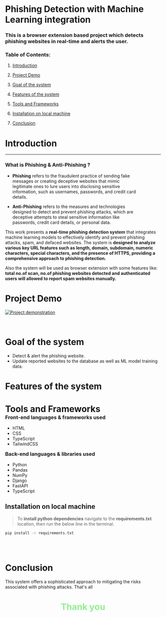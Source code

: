 # Phishing Detection with Machine Learning integration

### This is a browser extension based project which detects phishing websites in real-time and alerts the user.

### Table of Contents:

1. [Introduction](#introduction)

2. [Project Demo](#project-demo)

3. [Goal of the system](#goal-of-the-system)

4. [Features of the system](#features-of-the-system)

5. [Tools and Frameworks](#tools-and-frameworks)

6. [Installation on local machine](#installation-on-local-machine)

7. [Conclusion](#conclusion)

# Introduction

---

### **What is Phishing & Anti-Phishing ?**

<div style="width:85%;">

- **Phishing** refers to the fraudulent practice of sending fake messages or creating deceptive websites that mimic legitimate ones to lure users into disclosing sensitive information, such as usernames, passwords, and credit card details.

- **Anti-Phishing** refers to the measures and technologies designed to detect and prevent phishing attacks, which are deceptive attempts to steal sensitive information like passwords, credit card details, or personal data.

</div>

<div >

This work presents a **real-time phishing detection system** that integrates machine learning models to effectively identify and prevent phishing attacks, spam, and defaced websites. The system is **designed to analyze various key URL features such as length, domain, subdomain, numeric characters, special characters, and the presence of HTTPS, providing a comprehensive approach to phishing detection.**

Also the system will be used as browser extension with some features like: **total no.of scan, no.of phishing websites detected and authenticated users will allowed to report spam websites manually.**

</div>

<!-- # Markdown with HTML

This is a standard Markdown paragraph.

<div style="background-color: gray; padding: 10px;border-radius: 1.5rem; border:1px solid red">
  <h2 id="#1">This is a heading inside an HTML block</h2>
  <p>You can include HTML elements like <strong>bold text</strong> or <em>italic text</em>.</p>
</div>

- Markdown lists
- Work alongside
- HTML blocks -->

# Project Demo

[![Project demonstration](https://raw.githubusercontent.com/Vishnu19091/yourrepository/main/assets/thumbnail.jpg)](https://raw.githubusercontent.com/Vishnu19091/yourrepository/main/assets/video.mp4)

<br/>

# Goal of the system

- Detect & alert the phishing website.
- Update reported websites to the database as well as ML model training data.

# Features of the system

<div id="tools-and-frameworks">
<h1 style="margin-bottom: 0;">Tools and Frameworks</h1>
<h3  style="margin-top: 0;margin-bottom: 1rem;">Front-end languages & frameworks used</h3>

- HTML
- CSS
- TypeScript
- TailwindCSS

<h3  style="margin-top: 0;margin-bottom: 1rem;">Back-end languages & libraries used</h3>

- Python
- Pandas
- NumPy
- Django
- FastAPI
- TypeScript
</div>

## Installation on local machine

<!-- As we used **TailwindCSS**, it requires you to run npm commands to host it locally.
> To **initialize TailwindCSS** run the below line of command-->

> To **install python dependencies** navigate to the **requirements.txt** location, then run the below line in the terminal.

```bash
pip install -r requirements.txt
```

<br/>

<br/>

# Conclusion

This system offers a sophisticated approach to mitigating the risks associated with phishing attacks. That's all

<h1 style="text-align:center;color:lightgreen;">Thank you</h1>
